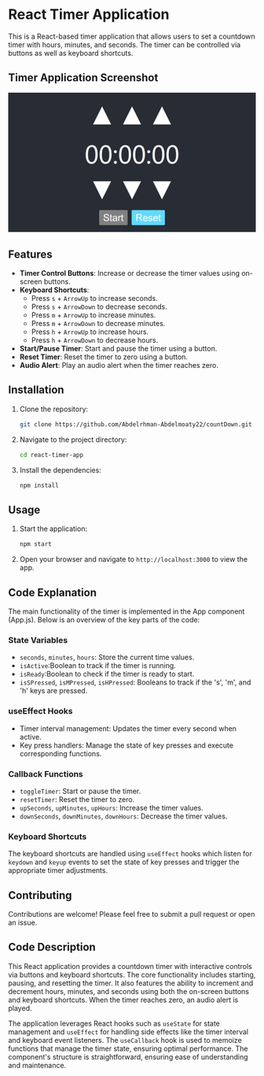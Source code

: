# React Timer Application

This is a React-based timer application that allows users to set a countdown timer with hours, minutes, and seconds. The timer can be controlled via buttons as well as keyboard shortcuts.

## Timer Application Screenshot

<div align="center">
  <img src="https://github.com/Abdelrhman-Abdelmoaty22/countDown/blob/main/Screenshot%202024-07-05%20172717.png"/>
</div>

## Features

- **Timer Control Buttons**: Increase or decrease the timer values using on-screen buttons.
- **Keyboard Shortcuts**: 
  - Press `s` + `ArrowUp` to increase seconds.
  - Press `s` + `ArrowDown` to decrease seconds.
  - Press `m` + `ArrowUp` to increase minutes.
  - Press `m` + `ArrowDown` to decrease minutes.
  - Press `h` + `ArrowUp` to increase hours.
  - Press `h` + `ArrowDown` to decrease hours.
- **Start/Pause Timer**: Start and pause the timer using a button.
- **Reset Timer**: Reset the timer to zero using a button.
- **Audio Alert**: Play an audio alert when the timer reaches zero.

## Installation

1. Clone the repository:
   ```bash
   git clone https://github.com/Abdelrhman-Abdelmoaty22/countDown.git

2. Navigate to the project directory:
   ```bash
   cd react-timer-app
3. Install the dependencies:
   ```bash
   npm install

## Usage

1. Start the application:
   ```bash
   npm start

2. Open your browser and navigate to `http://localhost:3000` to view the app.


## Code Explanation

The main functionality of the timer is implemented in the App component (App.js). Below is an overview of the key parts of the code:

### State Variables
- `seconds`, `minutes`, `hours`: Store the current time values.
- `isActive`:Boolean to track if the timer is running.
- `isReady`:Boolean to check if the timer is ready to start.
- `isSPressed`, `isMPressed`, `isHPressed`: Booleans to track if the 's', 'm', and 'h' keys are pressed.

### useEffect Hooks

- Timer interval management: Updates the timer every second when active.
- Key press handlers: Manage the state of key presses and execute corresponding functions.

### Callback Functions

- `toggleTimer`: Start or pause the timer.
- `resetTimer`: Reset the timer to zero.
- `upSeconds`, `upMinutes`, `upHours`: Increase the timer values.
- `downSeconds`, `downMinutes`, `downHours`: Decrease the timer values.

### Keyboard Shortcuts
The keyboard shortcuts are handled using `useEffect` hooks which listen for `keydown` and `keyup` events to set the state of key presses and trigger the appropriate timer adjustments.

## Contributing
Contributions are welcome! Please feel free to submit a pull request or open an issue.

## Code Description

This React application provides a countdown timer with interactive controls via buttons and keyboard shortcuts. The core functionality includes starting, pausing, and resetting the timer. It also features the ability to increment and decrement hours, minutes, and seconds using both the on-screen buttons and keyboard shortcuts. When the timer reaches zero, an audio alert is played.

The application leverages React hooks such as `useState` for state management and `useEffect` for handling side effects like the timer interval and keyboard event listeners. The `useCallback` hook is used to memoize functions that manage the timer state, ensuring optimal performance. The component's structure is straightforward, ensuring ease of understanding and maintenance.

